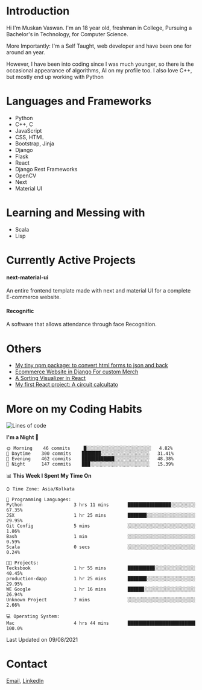 <!-- - I’m currently working on:
&nbsp;&nbsp;&nbsp;&nbsp;&nbsp;&nbsp; *Circuits*[https://muskanvaswan.github.io/circuits] which, as the name suggests,  is a calculator for solving circuits with ease. This is my first React project
#### I’m currently learning : 
&nbsp;&nbsp;&nbsp;&nbsp;&nbsp;&nbsp; React.js
#### Ask me about:
&nbsp;&nbsp;&nbsp;&nbsp;&nbsp;&nbsp; Anything
#### How to reach me:
&nbsp;&nbsp;&nbsp;&nbsp;&nbsp;&nbsp; Email[mailto:muskanvaswan@gmail.com] LinkedIn[https://www.linkedin.com/in/muskan-vaswan?lipi=urn%3Ali%3Apage%3Ad_flagship3_profile_view_base_contact_details%3B%2FQpdlv5fQ12Ru4DkW2TysA%3D%3D]
#### Pronouns:
&nbsp;&nbsp;&nbsp;&nbsp;&nbsp;&nbsp; Her -->

# Introduction
Hi I'm Muskan Vaswan.
I'm an 18 year old,
freshman in College,
Pursuing a Bachelor's in Technology, for Computer Science.

More Importantly: I'm a Self Taught, web developer and have been one for around an year.

However, I have been into coding since I was much younger, so there is the occasional appearance of algorithms, AI on my profile too. I also love C++, but mostly end up working with Python


# Languages and Frameworks

- Python
- C++, C
- JavaScript
- CSS, HTML 
- Bootstrap, Jinja
- Django
- Flask
- React 
- Django Rest Frameworks
- OpenCV
- Next
- Material UI

# Learning and Messing with 

- Scala 
- Lisp

# Currently Active Projects

#### next-material-ui
An entire frontend template made with next and material UI for a complete E-commerce website.

#### Recognific
A software that allows attendance through face Recognition.

# Others
- [My tiny npm package: to convert html forms to json and back](https://www.npmjs.com/package/forms-dynamically)
- [Ecommerce Website in Django For custom Merch](https://merch-commerce.herokuapp.com/)
- [A Sorting Visualizer in React](https://muskanvaswan.github.io/SortingVisualizer/)
- [My first React project: A circuit calcultato](https://muskanvaswan.github.io/circuits)

# More on my Coding Habits

<!--START_SECTION:waka-->
![Lines of code](https://img.shields.io/badge/From%20Hello%20World%20I%27ve%20Written-394347%20lines%20of%20code-blue)

**I'm a Night 🦉** 

```text
🌞 Morning    46 commits     █░░░░░░░░░░░░░░░░░░░░░░░░   4.82% 
🌆 Daytime    300 commits    ███████░░░░░░░░░░░░░░░░░░   31.41% 
🌃 Evening    462 commits    ████████████░░░░░░░░░░░░░   48.38% 
🌙 Night      147 commits    ███░░░░░░░░░░░░░░░░░░░░░░   15.39%

```


📊 **This Week I Spent My Time On** 

```text
⌚︎ Time Zone: Asia/Kolkata

💬 Programming Languages: 
Python                   3 hrs 11 mins       ████████████████░░░░░░░░░   67.35% 
JSX                      1 hr 25 mins        ███████░░░░░░░░░░░░░░░░░░   29.95% 
Git Config               5 mins              ░░░░░░░░░░░░░░░░░░░░░░░░░   1.86% 
Bash                     1 min               ░░░░░░░░░░░░░░░░░░░░░░░░░   0.59% 
Scala                    0 secs              ░░░░░░░░░░░░░░░░░░░░░░░░░   0.24%

🐱‍💻 Projects: 
Tecksbook                1 hr 55 mins        ██████████░░░░░░░░░░░░░░░   40.45% 
production-dapp          1 hr 25 mins        ███████░░░░░░░░░░░░░░░░░░   29.95% 
WE Google                1 hr 16 mins        ██████░░░░░░░░░░░░░░░░░░░   26.94% 
Unknown Project          7 mins              ░░░░░░░░░░░░░░░░░░░░░░░░░   2.66%

💻 Operating System: 
Mac                      4 hrs 44 mins       █████████████████████████   100.0%

```


 Last Updated on 09/08/2021
<!--END_SECTION:waka-->

# Contact

[Email](mailto:muskanvaswan@gmail.com), [LinkedIn](https://www.linkedin.com/in/muskan-vaswan?lipi=urn%3Ali%3Apage%3Ad_flagship3_profile_view_base_contact_details%3B%2FQpdlv5fQ12Ru4DkW2TysA%3D%3D)



